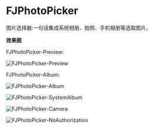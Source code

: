 # FJPhotoPicker

图片选择器:一句话集成系统相册、拍照、手机相册等选取图片。

**效果图**

FJPhotoPicker-Preview:

![FJPhotoPicker-Preview](https://github.com/fangjinfeng/FJPhotoPicker/blob/master/FJPhotoPickerDemo/Snapshots/FJPhotoPicker-Preview.gif)

FJPhotoPicker-Album:

![FJPhotoPicker-Album](https://github.com/fangjinfeng/FJPhotoPicker/blob/master/FJPhotoPickerDemo/Snapshots/FJPhotoPicker-Album.gif)


![FJPhotoPicker-SystemAlbum](https://github.com/fangjinfeng/FJPhotoPicker/blob/master/FJPhotoPickerDemo/Snapshots/FJPhotoPicker-SystemAlbum.gif)

![FJPhotoPicker-Camera](https://github.com/fangjinfeng/FJPhotoPicker/blob/master/FJPhotoPickerDemo/Snapshots/FJPhotoPicker-Camera.gif)

![FJPhotoPicker-NoAuthorization](https://github.com/fangjinfeng/FJPhotoPicker/blob/master/FJPhotoPickerDemo/Snapshots/FJPhotoPicker-NoAuthorization.gif)
